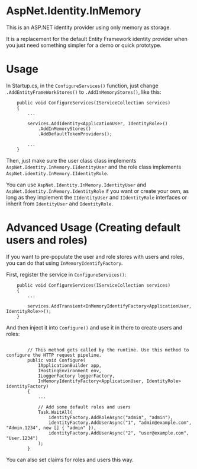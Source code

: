 # AspNet.Identity.InMemory
This is an ASP.NET identity provider using only memory as storage.

It is a replacement for the default Entity Framework identity provider when you just need something simpler for a demo or quick prototype.

# Usage

In Startup.cs, in the `ConfigureServices()` function, just change `.AddEntityFrameWorkStores()` to `.AddInMemoryStores()`, like this:

```
    public void ConfigureServices(IServiceCollection services)
    {
        ...

        services.AddIdentity<ApplicationUser, IdentityRole>()
            .AddInMemoryStores()
            .AddDefaultTokenProviders();

        ...
    }
```

Then, just make sure the user class class implements `AspNet.Identity.InMemory.IIdentityUser` and the role class implements `AspNet.identity.InMemory.IIdentityRole`.

You can use `AspNet.Identity.InMemory.IdentityUser` and `AspNet.Identity.InMemory.IdentityRole` if you want or create your own, as long as they implement the `IIdentityUser` and `IIdentityRole` interfaces or inherit from `IdentityUser` and `IdentityRole`.

# Advanced Usage (Creating default users and roles)

If you want to pre-populate the user and role stores with users and roles, you can do that using `InMemoryIdentifyFactory`.

First, register the service in `ConfigureServices()`:

```
    public void ConfigureServices(IServiceCollection services)
    {
        ...

        services.AddTransient<InMemoryIdentifyFactory<ApplicationUser, IdentityRole>>();
    }
```

And then inject it into `Configure()` and use it in there to create users and roles:

```

        // This method gets called by the runtime. Use this method to configure the HTTP request pipeline.
        public void Configure(
            IApplicationBuilder app, 
            IHostingEnvironment env, 
            ILoggerFactory loggerFactory, 
            InMemoryIdentifyFactory<ApplicationUser, IdentityRole> identityFactory)
        {
            ...

            // Add some default roles and users
            Task.WaitAll(
                identityFactory.AddRoleAsync("admin", "admin"),
                identityFactory.AddUserAsync("1", "admin@example.com", "Admin.1234", new [] { "admin" }),
                identityFactory.AddUserAsync("2", "user@example.com", "User.1234")
            );
        }
```

You can also set claims for roles and users this way.

